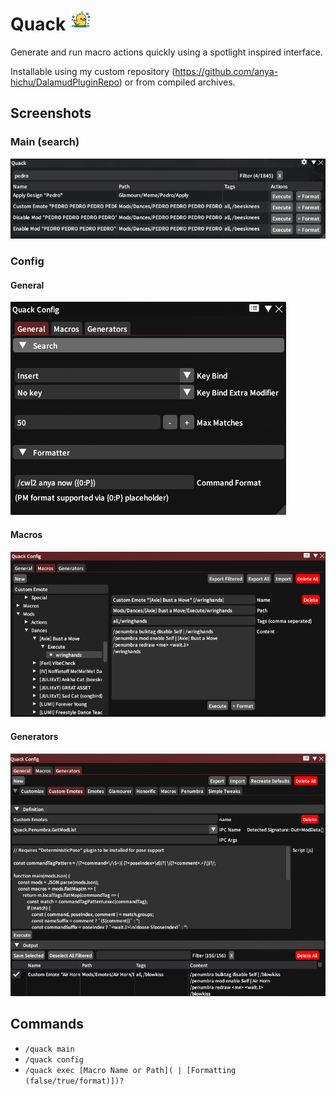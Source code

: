 
# Quack <img src="https://github.com/anya-hichu/Quack/raw/master/images/icon.png" height="35"/>

Generate and run macro actions quickly using a spotlight inspired interface.

Installable using my custom repository (https://github.com/anya-hichu/DalamudPluginRepo) or from compiled archives.

## Screenshots

### Main (search)
![main](images/image1.png)

### Config
#### General
![general config](images/image2.png)

#### Macros
![macros config](images/image3.png)

#### Generators
![generators config](images/image4.png)

## Commands

- `/quack main`
- `/quack config`
- `/quack exec [Macro Name or Path]( | [Formatting (false/true/format)])?`
